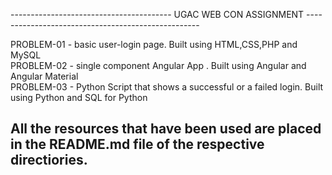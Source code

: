 ---------------------------------------- UGAC WEB CON ASSIGNMENT ---------------------------------------------------

PROBLEM-01 - basic user-login page. Built using HTML,CSS,PHP and MySQL <br />
PROBLEM-02 - single component Angular App . Built using Angular and Angular Material <br />
PROBLEM-03 - Python Script that shows a successful or a failed login. Built using Python and SQL for Python <br />

All the resources that have been used are placed in the README.md file of the respective directiories.
-------------------------------------------------------------------------------------------------------------------
